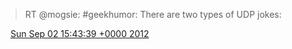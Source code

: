 > RT @mogsie: \#geekhumor: There are two types of UDP jokes:

<img src="../../media/tweet.ico" width="12" /> [Sun Sep 02 15:43:39 +0000 2012](https://twitter.com/DromerDenker/status/242286673629696000)